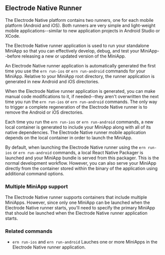 ## Electrode Native Runner

The Electrode Native platform contains two runners, one for each mobile platform (Android and iOS). Both runners are very simple and light-weight mobile applications--similar to new application projects in Android Studio or XCode.

The Electrode Native runner application is used to run your standalone MiniApp so that you can effectively develop, debug, and test your MiniApp--before releasing a new or updated version of the MiniApp.

An Electrode Native runner application is automatically generated the first time you use the `ern run-ios` or `ern run-android` commands for your MiniApp. Relative to your MiniApp root directory, the runner application is generated in new Android and iOS directories.

When the Electrode Native runner application is generated, you can make manual code modifications to it, if needed--they aren't overwritten the next time you run the `ern run-ios` or `ern run-android` commands. The only way to trigger a complete regeneration of the Electrode Native runner is to remove the Android or iOS directories.

Each time you run the `ern run-ios` or `ern run-android` commands, a new local container is generated to include your MiniApp along with all of its native dependencies. The Electrode Native runner mobile application depends on the local container in order to launch the MiniApp.

By default, when launching the Electrode Native runner using the `ern run-ios` or `ern run-android` commands, a local React Native Packager is launched and your MiniApp bundle is served from this packager. This is the normal development workflow. However, you can also serve your MiniApp directly from the container stored within the binary of the application using additional command options.

### Multiple MiniApp support

The Electrode Native runner supports containers that include multiple MiniApps. However, since only one MiniApp can be launched when the Electrode Native runner starts, you'll need to specify the primary MiniApp that should be launched when the Electrode Native runner application starts.

### Related commands

- `ern run-ios` and `ern run-android`
Lauches one or more MiniApps in the Electrode Native runner application.
